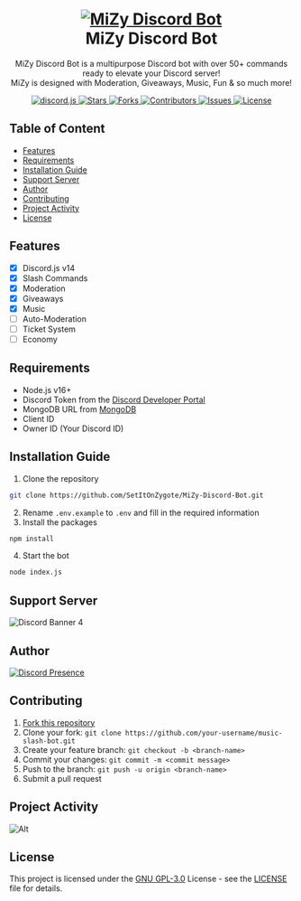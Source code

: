 <h1 align="center">
    <a href="#"><img src="https://media.discordapp.net/attachments/782648229648400424/1133440971540021278/MiZy.gif" alt="MiZy Discord Bot"></a>
    <br>MiZy Discord Bot
</h1>

<p align="center">
    MiZy Discord Bot is a multipurpose Discord bot with over 50+ commands ready to elevate your Discord server!
    <br>
    MiZy is designed with Moderation, Giveaways, Music, Fun & so much more!
</p>

<p align="center">
    <a href="https://github.com/discordjs/discord.js/">
        <img src="https://img.shields.io/badge/Discord.js-v14-blue?style=for-the-badge" alt="discord.js">
    </a>
    <a href="https://github.com/SetItOnZygote/MiZy-Discord-Bot/stargazers">
        <img src="https://img.shields.io/github/stars/SetItOnZygote/MiZy-Discord-Bot.svg?style=for-the-badge" alt="Stars">
    </a>
    <a href="https://github.com/SetItOnZygote/MiZy-Discord-Bot/network/members">
        <img src="https://img.shields.io/github/forks/SetItOnZygote/MiZy-Discord-Bot.svg?style=for-the-badge" alt="Forks">
    </a>
    <a href="https://github.com/SetItOnZygote/MiZy-Discord-Bot/graphs/contributors">
        <img src="https://img.shields.io/github/contributors/SetItOnZygote/MiZy-Discord-Bot.svg?style=for-the-badge" alt="Contributors">
    </a>
    <a href="https://github.com/SetItOnZygote/MiZy-Discord-Bot/issues">
        <img src="https://img.shields.io/github/issues/SetItOnZygote/MiZy-Discord-Bot.svg?style=for-the-badge" alt="Issues">
    </a>
    <a href="https://github.com/SetItOnZygote/MiZy-Discord-Bot/blob/master/LICENSE">
        <img src="https://img.shields.io/github/license/SetItOnZygote/MiZy-Discord-Bot.svg?style=for-the-badge" alt="License">
    </a>
</p>

## Table of Content
* [Features](#features)
* [Requirements](#requirements)
* [Installation Guide](#installation-guide)
* [Support Server](#support-server)
* [Author](#author)
* [Contributing](#contributing)
* [Project Activity](#project-activity)
* [License](#license)


## Features
- [x] Discord.js v14
- [x] Slash Commands
- [x] Moderation
- [x] Giveaways
- [x] Music
- [ ] Auto-Moderation
- [ ] Ticket System
- [ ] Economy

## Requirements
- Node.js v16+
- Discord Token from the [Discord Developer Portal][discord-portal]
- MongoDB URL from [MongoDB](mongodb)
- Client ID
- Owner ID (Your Discord ID)

## Installation Guide

1. Clone the repository
```bash
git clone https://github.com/SetItOnZygote/MiZy-Discord-Bot.git
```
2. Rename `.env.example` to `.env` and fill in the required information
3. Install the packages
```bash
npm install
```
4. Start the bot
```bash
node index.js
```

## Support Server
![Discord Banner 4](https://discordapp.com/api/guilds/782644820257800212/widget.png?style=banner4)

## Author
[![Discord Presence](https://lanyard.cnrad.dev/api/267299812339220480)](https://discord.com/users/267299812339220480)

## Contributing
1. [Fork this repository](fork)
2. Clone your fork: `git clone https://github.com/your-username/music-slash-bot.git`
3. Create your feature branch: `git checkout -b <branch-name>`
4. Commit your changes: `git commit -m <commit message>`
5. Push to the branch: `git push -u origin <branch-name>`
6. Submit a pull request

## Project Activity
![Alt](https://repobeats.axiom.co/api/embed/eff14131c4c687f536d86fdd174bfb10278ddfff.svg "Repobeats analytics image")

## License
This project is licensed under the [GNU GPL-3.0](https://choosealicense.com/licenses/gpl-3.0/) License - see the [LICENSE](LICENSE) file for details.

[fork]: https://github.com/SeItOnZygote/MiZy-Discord-Bot/fork
[discord-portal]: https://discord.com/developers/applications
[mongodb]: https://www.mongodb.com/